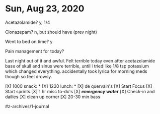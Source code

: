 # Sun, Aug 23, 2020
Acetazolamide? y, 1/4

Clonazepam? n, but should have
(prev night)

Went to bed on time? y

Pain management for today?


Last night out of it and awful. Felt terrible today even after acetazolamide base of skull and sinus were terrible, until I tried like 1/8 tsp potassium which changed everything. accidentally took lyrica for morning meds though so feel drowsy. 

[X] 1000 snack: *
[X] 1230 lunch: *
[X] de quervain's
[X] Start Focus
[X] Start sprints
[X] 1 hr misc to-do's
[X] ***emergency water***
[X] Check-in and dailies
[X] clean up corner
[X] 20-30 min bass

#z-archives/1-journal